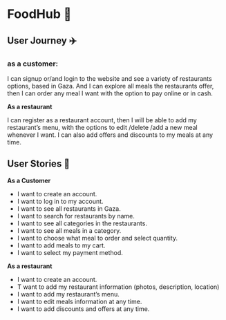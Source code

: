 <title> FoodHub </title>

# FoodHub :green_salad: 

## User Journey :airplane:
### as a customer:

I can signup or/and login to the website and see a variety of restaurants options, based in Gaza. And I can explore all meals the restaurants offer, then I can order any meal I want with the option to pay online or in cash.

**As a restaurant**

I can register as a restaurant account, then I will be able to add my restaurant’s menu, with the options to edit /delete /add a new meal whenever I want. I can also add offers and discounts to my meals at any time. 

## User Stories :open_book:

**As a Customer**

* I want to create an account.
* I want to log in to my account.
* I want to see all restaurants in Gaza.
* I want to search for restaurants by name.
* I want to see all categories in the restaurants.
* I want to see all meals in a category.
* I want to choose what meal to order and select quantity.
* I want to add meals to my cart.
* I want to select my payment method.

**As a restaurant**

* I want to create an account.
* T want to add my restaurant information (photos, description, location)
* I want to add my restaurant’s menu.
* I want to edit meals information at any time.
* I want to add discounts and offers at any time.

